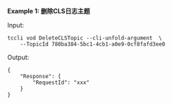 **Example 1: 删除CLS日志主题**



Input: 

```
tccli vod DeleteCLSTopic --cli-unfold-argument  \
    --TopicId 780ba384-5bc1-4cb1-a0e9-0cf8fafd3ee0
```

Output: 
```
{
    "Response": {
        "RequestId": "xxx"
    }
}
```

